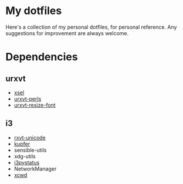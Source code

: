 My dotfiles
===========

Here's a collection of my personal dotfiles, for personal reference. Any
suggestions for improvement are always welcome.

Dependencies
============

urxvt
-----
* [xsel](http://www.vergenet.net/~conrad/software/xsel/)
* [urxvt-perls](https://github.com/muennich/urxvt-perls)
* [urxvt-resize-font](https://github.com/simmel/urxvt-resize-font)

i3
--
* [rxvt-unicode](http://software.schmorp.de/pkg/rxvt-unicode.html)
* [kupfer](http://engla.github.io/kupfer/)
* sensible-utils
* xdg-utils
* [i3pystatus](https://github.com/enkore/i3pystatus)
* NetworkManager
* [xcwd](https://github.com/schischi/xcwd)

